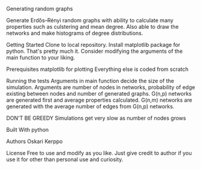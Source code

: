 Generating random graphs

Generate Erdős–Rényi random graphs with ability to calculate many properties such as culstering and mean degree.
Also able to draw the networks and make histograms of degree distributions.

Getting Started
Clone to local repository. Install matplotlib package for python. That's pretty much it.
Consider modifying the arguments of the main function to your liking.

Prerequisites
matplotlib for plotting
Everything else is coded from scratch


Running the tests
Arguments in main function decide the size of the simulation. Arguments are number of nodes in networks, probability of edge existing between nodes
and number of generated graphs. G(n,p) networks are generated first and average properties calculated. G(n,m) networks
are generated with the average number of edges from G(n,p) networks. 

DON'T BE GREEDY
Simulations get very slow as number of nodes grows


Built With
python

Authors
Oskari Kerppo

License
Free to use and modify as you like. Just give credit to author if you use it for other than personal use and curiosity.
